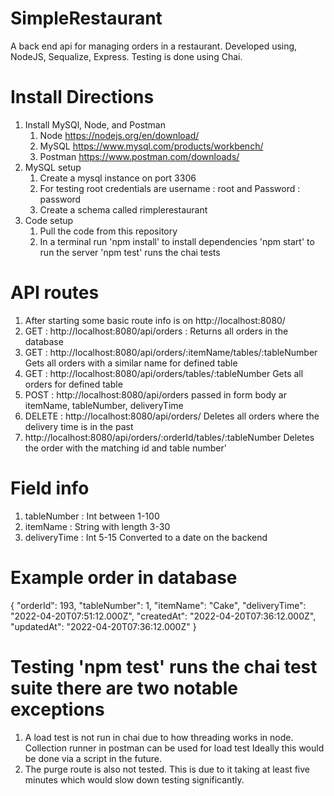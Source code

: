 # SimpleRestaurant

A back end api for managing orders in a restaurant. Developed using, NodeJS, Sequalize, Express. Testing is done using Chai.

# Install Directions

  1. Install MySQl, Node, and Postman
      1. Node https://nodejs.org/en/download/ 
      2. MySQL https://www.mysql.com/products/workbench/
      3. Postman https://www.postman.com/downloads/
  2. MySQL setup
      1. Create a mysql instance on port 3306
      2. For testing root credentials are username : root and Password : password
      3. Create a schema called rimplerestaurant
  3. Code setup
      1. Pull the code from this repository 
      2. In a terminal run 
          'npm install' to install dependencies
          'npm start' to run the server
          'npm test' runs the chai tests
         
# API routes
  1. After starting some basic route info is on http://localhost:8080/
  2. GET : http://localhost:8080/api/orders : Returns all orders in the database
  3. GET : http://localhost:8080/api/orders/:itemName/tables/:tableNumber Gets all orders with a similar name for defined table
  4. GET : http://localhost:8080/api/orders/tables/:tableNumber Gets all orders for defined table
  5. POST : http://localhost:8080/api/orders passed in form body ar itemName, tableNumber, deliveryTime
  6. DELETE : http://localhost:8080/api/orders/ Deletes all orders where the delivery time is in the past
  7. http://localhost:8080/api/orders/:orderId/tables/:tableNumber Deletes the order with the matching id and table number'
# Field info
  1. tableNumber : Int between 1-100
  2. itemName : String with length 3-30
  3. deliveryTime : Int 5-15 Converted to a date on the backend
# Example order in database
{
        "orderId": 193,
        "tableNumber": 1,
        "itemName": "Cake",
        "deliveryTime": "2022-04-20T07:51:12.000Z",
        "createdAt": "2022-04-20T07:36:12.000Z",
        "updatedAt": "2022-04-20T07:36:12.000Z"
}
# Testing 'npm test' runs the chai test suite there are two notable exceptions
  1. A load test is not run in chai due to how threading works in node. Collection runner in postman can be used for load test
     Ideally this would be done via a script in the future.
  2. The purge route is also not tested. This is due to it taking at least five minutes which would slow down testing significantly.   
 
  
  
  
     
